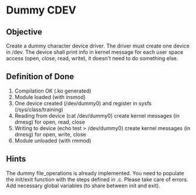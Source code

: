 # Dummy CDEV

## Objective

Create a dummy character device driver.
The driver must create one device in /dev.
The device shall print info in kernel message for each user space access (open, close, read, write),
it doesn't need to do something else.

## Definition of Done

1. Compilation OK (.ko generated)
2. Module loaded (with insmod)
3. One device created (/dev/dummy0) and register in sysfs (/sys/class/training)
4. Reading from device (cat /dev/dummy0) create kernel messages (in dmesg) for open, read, close
5. Writing to device (echo test > /dev/dummy0) create kernel messages (in dmesg) for open, write, close
6. Module unloaded (with rmmod)

## Hints

The dummy file_operations is already implemented.
You need to populate the init/exit function with the steps defined in .c. Please take care of errors.
Add necessary global variables (to share between init and exit).
